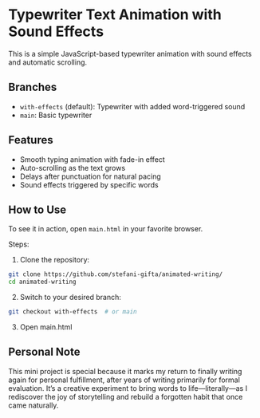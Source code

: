 # Typewriter Text Animation with Sound Effects

This is a simple JavaScript-based typewriter animation with sound effects and automatic scrolling.

## Branches

- `with-effects` (default): Typewriter with added word-triggered sound
- `main`: Basic typewriter

## Features

- Smooth typing animation with fade-in effect
- Auto-scrolling as the text grows
- Delays after punctuation for natural pacing
- Sound effects triggered by specific words

## How to Use

To see it in action, open `main.html` in your favorite browser.

Steps:

1. Clone the repository:
```bash
git clone https://github.com/stefani-gifta/animated-writing/
cd animated-writing
```

2. Switch to your desired branch:
```bash
git checkout with-effects  # or main
```

3. Open main.html

## Personal Note

This mini project is special because it marks my return to finally writing again for personal fulfillment, after years of writing primarily for formal evaluation.
It’s a creative experiment to bring words to life—literally—as I rediscover the joy of storytelling and rebuild a forgotten habit that once came naturally.
